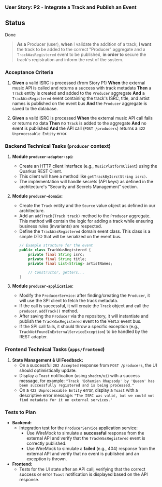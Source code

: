### User Story: P2 - Integrate a Track and Publish an Event

## Status
Done

> **As a** Producer (user), **when** I validate the addition of a track, **I want** the track to be added to the correct "Producer" aggregate and a `TrackWasRegistered` event to be published, **in order to** secure the track's registration and inform the rest of the system.

### Acceptance Criteria

1.  **Given** a valid ISRC is processed (from Story P1)
    **When** the external music API is called and returns a success with track metadata
    **Then** a `Track` entity is created and added to the `Producer` aggregate
    **And** a `TrackWasRegistered` event containing the track's ISRC, title, and artist names is published on the event bus
    **And** the `Producer` aggregate is saved to the database.

2.  **Given** a valid ISRC is processed
    **When** the external music API call fails or returns no data
    **Then** no `Track` is added to the aggregate
    **And** no event is published
    **And** the API call (`POST /producers`) returns a `422 Unprocessable Entity` error.

### Backend Technical Tasks (`producer` context)

1.  **Module `producer-adapter-spi`:**
    *   Create an HTTP client interface (e.g., `MusicPlatformClient`) using the Quarkus REST Client.
    *   This client will have a method like `getTrackByIsrc(String isrc)`.
    *   The implementation will handle secrets (API keys) as defined in the architecture's "Security and Secrets Management" section.

2.  **Module `producer-domain`:**
    *   Create the `Track` entity and the `Source` value object as defined in our architecture.
    *   Add an `addTrack(Track track)` method to the `Producer` aggregate. This method will contain the logic for adding a track while ensuring business rules (invariants) are respected.
    *   Define the `TrackWasRegistered` domain event class. This class is a simple DTO that will be serialized on the event bus.
        ```java
        // Example structure for the event
        public class TrackWasRegistered {
            private final String isrc;
            private final String title;
            private final List<String> artistNames;

            // Constructor, getters...
        }
        ```

3.  **Module `producer-application`:**
    *   Modify the `ProducerService`: after finding/creating the `Producer`, it will use the SPI client to fetch the track metadata.
    *   If the call is successful, it will create the `Track` object and call the `producer.addTrack()` method.
    *   After saving the `Producer` via the repository, it will instantiate and publish the `TrackWasRegistered` event to the Vert.x event bus.
    *   If the SPI call fails, it should throw a specific exception (e.g., `TrackNotFoundInExternalServiceException`) to be handled by the REST adapter.

### Frontend Technical Tasks (`apps/frontend`)

1.  **State Management & UI Feedback:**
    *   On a successful `202 Accepted` response from `POST /producers`, the UI should optimistically update.
    *   Display a `Toast` notification (using `shadcn/ui`) with a success message, for example: `"Track 'Bohemian Rhapsody' by 'Queen' has been successfully registered and is being processed."`
    *   On a `422 Unprocessable Entity` error, display a `Toast` with a descriptive error message: `"The ISRC was valid, but we could not find metadata for it on external services."`

### Tests to Plan

*   **Backend:**
    *   Integration test for the `ProducerService` application service:
        *   Use WireMock to simulate a **successful** response from the external API and verify that the `TrackWasRegistered` event is correctly published.
        -   Use WireMock to simulate a **failed** (e.g., 404) response from the external API and verify that no event is published and an exception is thrown.
*   **Frontend:**
    *   Tests for the UI state after an API call, verifying that the correct success or error `Toast` notification is displayed based on the API response. 